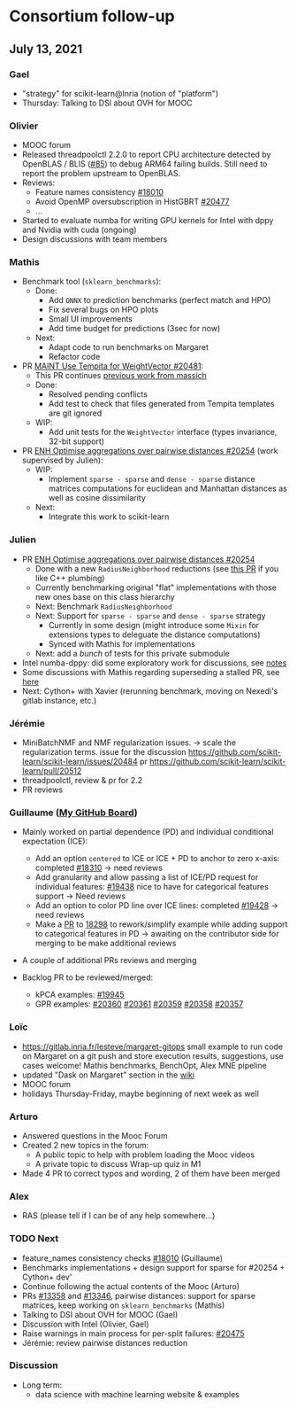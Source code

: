 # Consortium follow-up

## July 13, 2021

### Gael

* "strategy" for scikit-learn@Inria (notion of "platform")
* Thursday: Talking to DSI about OVH for MOOC

### Olivier

- MOOC forum
- Released threadpoolctl 2.2.0 to report CPU architecture detected by OpenBLAS / BLIS ([#85](https://github.com/joblib/threadpoolctl/pull/85)) to debug ARM64 failing builds. Still need to report the problem upstream to OpenBLAS.
- Reviews:
    - Feature names consistency [#18010](https://github.com/scikit-learn/scikit-learn/pull/18010)
    - Avoid OpenMP oversubscription in HistGBRT [#20477](https://github.com/scikit-learn/scikit-learn/pull/20477)
    - ...
- Started to evaluate numba for writing GPU kernels for Intel with dppy and Nvidia with cuda (ongoing)
- Design discussions with team members

### Mathis
- Benchmark tool (`sklearn_benchmarks`):
    - Done:
        - Add `ONNX` to prediction benchmarks (perfect match and HPO)
        - Fix several bugs on HPO plots
        - Small UI improvements
        - Add time budget for predictions (3sec for now)
    - Next:
        - Adapt code to run benchmarks on Margaret
        - Refactor code
- PR [MAINT Use Tempita for WeightVector #20481](https://github.com/scikit-learn/scikit-learn/pull/20481):
    - This PR continues [previous work from massich](https://github.com/scikit-learn/scikit-learn/pull/13358)
    - Done:
        - Resolved pending conflicts
        - Add test to check that files generated from Tempita templates are git ignored
    - WIP:
        - Add unit tests for the `WeightVector` interface (types invariance, 32-bit support)
- PR [ENH Optimise aggregations over pairwise distances #20254](https://github.com/scikit-learn/scikit-learn/pull/20254) (work supervised by Julien):
    - WIP:
        - Implement `sparse - sparse` and `dense - sparse` distance matrices computations for euclidean and Manhattan distances as well as cosine dissimilarity
    - Next:
        - Integrate this work to scikit-learn

### Julien
 - PR [ENH Optimise aggregations over pairwise distances #20254](https://github.com/scikit-learn/scikit-learn/pull/20254)
     - Done with a new `RadiusNeighborhood` reductions (see [this PR](https://github.com/jjerphan/scikit-learn/pull/3) if you like C++ plumbing)
     - Currently benchmarking original "flat" implementations with those new ones base on this class hierarchy
     - Next: Benchmark `RadiusNeighborhood`
     - Next: Support for `sparse - sparse` and `dense - sparse` strategy
        - Currently in some design (might introduce some `Mixin` for extensions types to deleguate the distance computations)
        - Synced with Mathis for implementations
    - Next: add a _bunch_ of  tests for this private submodule
 - Intel numba-dppy: did some exploratory work for discussions, see [notes](https://notes.inria.fr/RcuArVnFTG-9gz6zRVU6TA#)
 - Some discussions with Mathis regarding superseding a stalled PR, see [here](https://github.com/scikit-learn/scikit-learn/pull/20481)
 - Next: Cython+ with Xavier (rerunning benchmark, moving on Nexedi's gitlab instance, etc.)

### Jérémie
- MiniBatchNMF and NMF regularization issues. -> scale the regularization terms.
  issue for the discussion https://github.com/scikit-learn/scikit-learn/issues/20484
  pr https://github.com/scikit-learn/scikit-learn/pull/20512
- threadpoolctl, review & pr for 2.2
- PR reviews

### Guillaume ([My GitHub Board](https://github.com/scikit-learn/scikit-learn/projects/17))

- Mainly worked on partial dependence (PD) and individual conditional expectation (ICE):
    - Add an option `centered` to ICE or ICE + PD to anchor to zero x-axis: completed [#18310](https://github.com/scikit-learn/scikit-learn/pull/18310) -> need reviews
    - Add granularity and allow passing a list of ICE/PD request for individual features: [#19438](https://github.com/scikit-learn/scikit-learn/pull/19438) nice to have for categorical features support -> Need reviews
    - Add an option to color PD line over ICE lines: completed [#19428](https://github.com/scikit-learn/scikit-learn/pull/19428) -> need reviews
    - Make a [PR](https://github.com/madhuracj/scikit-learn/pull/2) to [18298](https://github.com/scikit-learn/scikit-learn/pull/18298) to rework/simplify example while adding support to categorical features in PD -> awaiting on the contributor side for merging to be make additional reviews
- A couple of additional PRs reviews and merging

- Backlog PR to be reviewed/merged:
    - kPCA examples: [#19945](https://github.com/scikit-learn/scikit-learn/pull/19945)
    - GPR examples: [#20360](https://github.com/scikit-learn/scikit-learn/pull/20360) [#20361](https://github.com/scikit-learn/scikit-learn/pull/20361) [#20359](https://github.com/scikit-learn/scikit-learn/pull/20359) [#20358](https://github.com/scikit-learn/scikit-learn/pull/20358) [#20357](https://github.com/scikit-learn/scikit-learn/pull/20357)

### Loïc
- https://gitlab.inria.fr/lesteve/margaret-gitops small example to run code on Margaret on a git push and store execution results, suggestions, use cases welcome! Mathis benchmarks, BenchOpt, Alex MNE pipeline
- updated "Dask on Margaret" section in the [wiki](https://gitlab.inria.fr/parietal/parietal-wiki/-/blob/master/tutorials/computers/margaret.md#launch-your-first-parallel-computation-with-dask)
- MOOC forum
- holidays Thursday-Friday, maybe beginning of next week as well

### Arturo

- Answered questions in the Mooc Forum
- Created 2 new topics in the forum: 
    - A public topic to help with problem loading the Mooc videos
    - A private topic to discuss Wrap-up quiz in M1
- Made 4 PR to correct typos and wording, 2 of them have been merged

### Alex

- RAS (please tell if I can be of any help somewhere...)

### TODO Next

- feature_names consistency checks [#18010](https://github.com/scikit-learn/scikit-learn/pull/18010) (Guillaume)
- Benchmarks implementations + design support for sparse for #20254 + Cython+ dev'
- Continue following the actual contents of the Mooc (Arturo)
- PRs [#13358](https://github.com/scikit-learn/scikit-learn/pull/13358) and [#13346](https://github.com/scikit-learn/scikit-learn/pull/13346), pairwise distances: support for sparse matrices, keep working on `sklearn_benchmarks` (Mathis)
- Talking to DSI about OVH for MOOC (Gael)
- Discussion with Intel (Olivier, Gael)
- Raise warnings in main process for per-split failures: [#20475](https://github.com/scikit-learn/scikit-learn/issues/20475)
- Jérémie: review pairwise distances reduction

### Discussion

- Long term:
    - data science with machine learning website & examples

